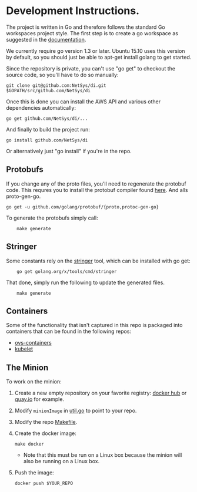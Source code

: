 # Development Instructions.

The project is written in Go and therefore follows the standard Go
workspaces project style.  The first step is to create a go workspace as
suggested in the [documentation](https://golang.org/doc/code.html).

We currently require go version 1.3 or later.  Ubuntu 15.10 uses this version
by default, so you should just be able to apt-get install golang to get
started.

Since the repository is private, you can't use "go get" to checkout the source
code, so you'll have to do so manually:

    git clone git@github.com:NetSys/di.git $GOPATH/src/github.com/NetSys/di

Once this is done you can install the AWS API and various other dependencies
automatically:

    go get github.com/NetSys/di/...

And finally to build the project run:

    go install github.com/NetSys/di

Or alternatively just "go install" if you're in the repo.

## Protobufs
If you change any of the proto files, you'll need to regenerate the protobuf
code.  This requres you to install the protobuf compiler found
[here](https://developers.google.com/protocol-buffers/).  And alls
proto-gen-go.

    go get -u github.com/golang/protobuf/{proto,protoc-gen-go}

To generate the protobufs simply call:

        make generate

## Stringer
Some constants rely on the
 [stringer](https://godoc.org/golang.org/x/tools/cmd/stringer) tool, which can
be installed with go get:

        go get golang.org/x/tools/cmd/stringer

That done, simply run the following to update the generated files.

        make generate

## Containers
Some of the functionality that isn't captured in this repo is packaged into
containers that can be found in the following repos:

* [ovs-containers](https://github.com/NetSys/ovs-containers)
* [kubelet](https://github.com/NetSys/di-kubelet)

## The Minion
To work on the minion:

1. Create a new empty repository on your favorite registry:
[docker hub](https://hub.docker.com/) or [quay.io](https://quay.io/) for
example.
2. Modify `minionImage` in [util.go](util/util.go) to point to your repo.
3. Modify the repo [Makefile](Makefile).
4. Create the docker image:

    `make docker`

   * Note that this must be run on a Linux box because the minion will also be running
     on a Linux box.
5. Push the image:

    `docker push $YOUR_REPO`
